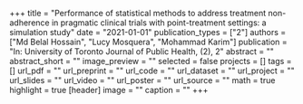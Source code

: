 +++
title = "Performance of statistical methods to address treatment non-adherence in pragmatic clinical trials with point-treatment settings: a simulation study"
date = "2021-01-01"
publication_types = ["2"]
authors = ["Md Belal Hossain", "Lucy Mosquera", "Mohammad Karim"]
publication = "In: University of Toronto Journal of Public Health, (2), 2"
abstract = ""
abstract_short = ""
image_preview = ""
selected = false
projects = []
tags = []
url_pdf = ""
url_preprint = ""
url_code = ""
url_dataset = ""
url_project = ""
url_slides = ""
url_video = ""
url_poster = ""
url_source = ""
math = true
highlight = true
[header]
image = ""
caption = ""
+++

